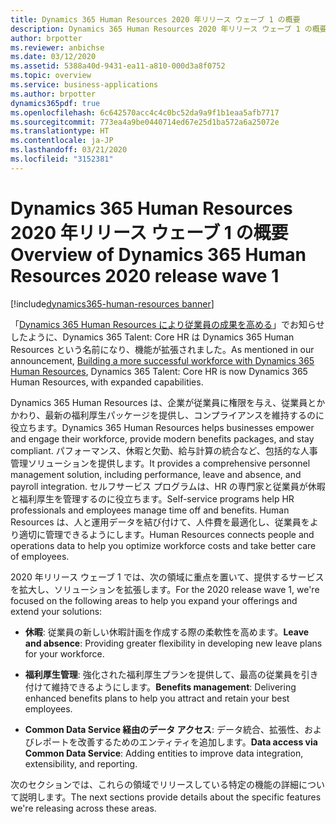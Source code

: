 ```yaml
---
title: Dynamics 365 Human Resources 2020 年リリース ウェーブ 1 の概要
description: Dynamics 365 Human Resources 2020 年リリース ウェーブ 1 の概要
author: brpotter
ms.reviewer: anbichse
ms.date: 03/12/2020
ms.assetid: 5388a40d-9431-ea11-a810-000d3a8f0752
ms.topic: overview
ms.service: business-applications
ms.author: brpotter
dynamics365pdf: true
ms.openlocfilehash: 6c642570acc4c4c0bc52da9a9f1b1eaa5afb7717
ms.sourcegitcommit: 773ea4a9be0440714ed67e25d1ba572a6a25072e
ms.translationtype: HT
ms.contentlocale: ja-JP
ms.lasthandoff: 03/21/2020
ms.locfileid: "3152381"
---
```

# <a name="overview-of-dynamics-365-human-resources-2020-release-wave-1"></a><span data-ttu-id="aed36-103">Dynamics 365 Human Resources 2020 年リリース ウェーブ 1 の概要</span><span class="sxs-lookup"><span data-stu-id="aed36-103">Overview of Dynamics 365 Human Resources 2020 release wave 1</span></span>
[!include[dynamics365-human-resources banner](../includes/dynamics365-human-resources.md)]

<!--overview start-->
<span data-ttu-id="aed36-104">「[Dynamics 365 Human Resources により従業員の成果を高める](https://go.microsoft.com/fwlink/?linkid=2112538)」でお知らせしたように、Dynamics 365 Talent: Core HR は Dynamics 365 Human Resources という名前になり、機能が拡張されました。</span><span class="sxs-lookup"><span data-stu-id="aed36-104">As mentioned in our announcement, [Building a more successful workforce with Dynamics 365 Human Resources](https://go.microsoft.com/fwlink/?linkid=2112538), Dynamics 365 Talent: Core HR is now Dynamics 365 Human Resources, with expanded capabilities.</span></span>

<span data-ttu-id="aed36-105">Dynamics 365 Human Resources は、企業が従業員に権限を与え、従業員とかかわり、最新の福利厚生パッケージを提供し、コンプライアンスを維持するのに役立ちます。</span><span class="sxs-lookup"><span data-stu-id="aed36-105">Dynamics 365 Human Resources helps businesses empower and engage their workforce, provide modern benefits packages, and stay compliant.</span></span> <span data-ttu-id="aed36-106">パフォーマンス、休暇と欠勤、給与計算の統合など、包括的な人事管理ソリューションを提供します。</span><span class="sxs-lookup"><span data-stu-id="aed36-106">It provides a comprehensive personnel management solution, including performance, leave and absence, and payroll integration.</span></span> <span data-ttu-id="aed36-107">セルフサービス プログラムは、HR の専門家と従業員が休暇と福利厚生を管理するのに役立ちます。</span><span class="sxs-lookup"><span data-stu-id="aed36-107">Self-service programs help HR professionals and employees manage time off and benefits.</span></span> <span data-ttu-id="aed36-108">Human Resources は、人と運用データを結び付けて、人件費を最適化し、従業員をより適切に管理できるようにします。</span><span class="sxs-lookup"><span data-stu-id="aed36-108">Human Resources connects people and operations data to help you optimize workforce costs and take better care of employees.</span></span>
 
<span data-ttu-id="aed36-109">2020 年リリース ウェーブ 1 では、次の領域に重点を置いて、提供するサービスを拡大し、ソリューションを拡張します。</span><span class="sxs-lookup"><span data-stu-id="aed36-109">For the 2020 release wave 1, we're focused on the following areas to help you expand your offerings and extend your solutions:</span></span>
 
- <span data-ttu-id="aed36-110">**休暇**: 従業員の新しい休暇計画を作成する際の柔軟性を高めます。</span><span class="sxs-lookup"><span data-stu-id="aed36-110">**Leave and absence**: Providing greater flexibility in developing new leave plans for your workforce.</span></span>
 
- <span data-ttu-id="aed36-111">**福利厚生管理**: 強化された福利厚生プランを提供して、最高の従業員を引き付けて維持できるようにします。</span><span class="sxs-lookup"><span data-stu-id="aed36-111">**Benefits management**: Delivering enhanced benefits plans to help you attract and retain your best employees.</span></span>
 
- <span data-ttu-id="aed36-112">**Common Data Service 経由のデータ アクセス**: データ統合、拡張性、およびレポートを改善するためのエンティティを追加します。</span><span class="sxs-lookup"><span data-stu-id="aed36-112">**Data access via Common Data Service**: Adding entities to improve data integration, extensibility, and reporting.</span></span>
 
<span data-ttu-id="aed36-113">次のセクションでは、これらの領域でリリースしている特定の機能の詳細について説明します。</span><span class="sxs-lookup"><span data-stu-id="aed36-113">The next sections provide details about the specific features we're releasing across these areas.</span></span>
<!--overview end-->